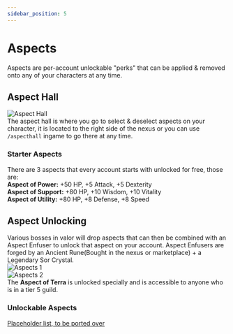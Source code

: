 ```yaml
---
sidebar_position: 5
---
```


# Aspects
Aspects are per-account unlockable "perks" that can be applied & removed onto any of your characters at any time.

## Aspect Hall
![Aspect Hall](https://i.imgur.com/yKxwoAd.png)  
The aspect hall is where you go to select & deselect aspects on your character, it is located to the right side of the nexus or you can use `/aspecthall` ingame to go there at any time.

### Starter Aspects
There are 3 aspects that every account starts with unlocked for free, those are:  
**Aspect of Power:** +50 HP, +5 Attack, +5 Dexterity  
**Aspect of Support:** +80 HP, +10 Wisdom, +10 Vitality  
**Aspect of Utility:** +80 HP, +8 Defense, +8 Speed

## Aspect Unlocking
Various bosses in valor will drop aspects that can then be combined with an Aspect Enfuser to unlock that aspect on your account.
Aspect Enfusers are forged by an Ancient Rune(Bought in the nexus or marketplace) + a Legendary Sor Crystal.  
![Aspects 1](https://cdn.discordapp.com/attachments/950594019463954443/950594167057313882/unknown.png)  
![Aspects 2](https://cdn.discordapp.com/attachments/950594019463954443/950594198032228432/unknown.png)  
The **Aspect of Terra** is unlocked specially and is accessible to anyone who is in a tier 5 guild.


### Unlockable Aspects
[Placeholder list, to be ported over](https://docs.google.com/document/d/15PVh8JpINav9iNmGch8VHajk90lFQvk3Sb1eXzxf3LE/edit)